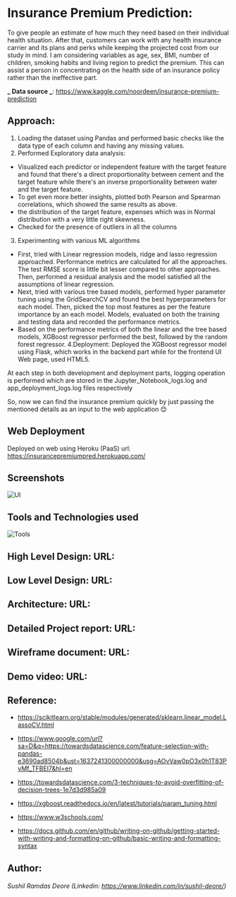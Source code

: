 # Insurance Premium Prediction:
 
To give people an estimate of how much they need based on their individual health situation. After that, customers can work with any health insurance carrier and its plans and perks while keeping the projected cost from our study in mind. I am considering variables as age, sex, BMI, number of children, smoking habits and living region to predict the premium. This can assist a person in concentrating on the health side of an insurance policy rather than the ineffective part.

**_ Data source _**: https://www.kaggle.com/noordeen/insurance-premium-prediction

## Approach: 
1. Loading the dataset using Pandas and performed basic checks like the data type of each column and having any missing values.
2. Performed Exploratory data analysis:
- Visualized each predictor or independent feature with the target feature and found that there's a direct proportionality between cement and the target feature while there's an inverse proportionality between water and the target feature.
- To get even more better insights, plotted both Pearson and Spearman correlations, which showed the same results as above.
- the distribution of the target feature, expenses which was in Normal distribution with a very little right skewness.
- Checked for the presence of outliers in all the columns
3. Experimenting with various ML algorithms
- First, tried with Linear regression models, ridge and lasso regression approached. Performance metrics are calculated for all the approaches. The test RMSE score is little bit lesser compared to other approaches. Then, performed a residual analysis and the model satisfied all the assumptions of linear regression.
- Next, tried with various tree based models, performed hyper parameter tuning using the GridSearchCV and found the best hyperparameters for each model. Then, picked the top most features as per the feature importance by an each model. Models, evaluated on both the training and testing data and recorded the performance metrics.
- Based on the performance metrics of both the linear and the tree based models, XGBoost regressor performed the best, followed by the random forest regressor.
4.Deployment: Deployed the XGBoost regressor model using Flask, which works in the backend part while for the frontend UI Web page, used HTML5.

At each step in both development and deployment parts, logging operation is performed which are stored in the Jupyter_Notebook_logs.log and app_deployment_logs.log files respectively

So, now we can find the insurance premium quickly by just passing the mentioned details as an input to the web application 😊

## Web Deployment
Deployed on web using Heroku (PaaS) url: https://insurancepremiumpred.herokuapp.com/

## Screenshots
![UI](https://user-images.githubusercontent.com/69260855/142414181-67630ea9-48db-4a73-92f2-624df0984341.png)

## Tools and Technologies used

![Tools](https://user-images.githubusercontent.com/69260855/142414506-f21e3ea1-5956-418e-903d-9835c32f3708.png)

## High Level Design: URL:

## Low Level Design: URL:

## Architecture: URL:

## Detailed Project report: URL:

## Wireframe document: URL:

## Demo video: URL: 

## Reference:
- https://scikitlearn.org/stable/modules/generated/sklearn.linear_model.LassoCV.html

- https://www.google.com/url?sa=D&q=https://towardsdatascience.com/feature-selection-with-pandas-e3690ad8504b&ust=1637241300000000&usg=AOvVaw0pO3x0h1T83PvMf_TFBEI7&hl=en

- https://towardsdatascience.com/3-techniques-to-avoid-overfitting-of-decision-trees-1e7d3d985a09

- https://xgboost.readthedocs.io/en/latest/tutorials/param_tuning.html

- https://www.w3schools.com/

- https://docs.github.com/en/github/writing-on-github/getting-started-with-writing-and-formatting-on-github/basic-writing-and-formatting-syntax

## Author:

###### Sushil Ramdas Deore (Linkedin: https://www.linkedin.com/in/sushil-deore/)

